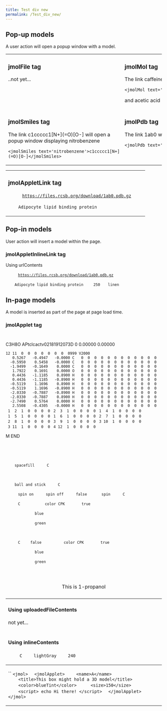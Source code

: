 ```yaml
---
title: Test div new
permalink: /Test_div_new/
---
```


Pop-up models
-------------

A user action will open a popup window with a model.

<table style="width:100%;">
<tr>
<td style="vertical-align:top;">

### jmolFile tag

..not yet...

</td>
<td style="vertical-align:top;">

### jmolMol tag

The link <jmolMol text='in your coffee'>caffeine</jmolMol> will open a
popup window displaying caffeine

`<jmolMol text='something in your coffee'>caffeine</jmolMol>`

and <jmolMol text='something in vinegar'>acetic acid</jmolMol>

</td>
</tr>
<tr>
<td style="vertical-align:top;">

### jmolSmiles tag

The link
<jmolSmiles text='nitrobenzene'>c1ccccc1\[N+\](=O)\[O-\]</jmolSmiles>
will open a popup window displaying nitrobenzene

`<jmolSmiles text='nitrobenzene'>c1ccccc1[N+](=O)[O-]</jmolSmiles>`

</td>
<td style="vertical-align:top;">

### jmolPdb tag

The link <jmolPdb text='adipocyte lipid binding protein'>1ab0</jmolPdb>
will open a popup window displaying 1ab0.pdb

`<jmolPdb text='adipocyte lipid binding protein'>1ab0</jmolPdb>`

</td>
</tr>
</table>
<table style="width:100%;">
<tr>
<td style="vertical-align:top;">

### jmolAppletLink tag

<jmol>

` `<jmolAppletLink>
`   `<urlContents>` `[`https://files.rcsb.org/download/1ab0.pdb.gz`](https://files.rcsb.org/download/1ab0.pdb.gz)` `</urlContents>
`   `

<title>

1AB0.pdb Murine adipocyte lipid binding protein at pH 4.5

</title>

`   `<text>` Adipocyte lipid binding protein `</text>
` `</jmolAppletLink>

</jmol>

</td>
</tr>
</table>

Pop-in models
-------------

User action will insert a model within the page.

### jmolAppletInlineLink tag

Using urlContents <jmol>

` `<jmolAppletInlineLink>
`   `<urlContents>` `[`https://files.rcsb.org/download/1ab0.pdb.gz`](https://files.rcsb.org/download/1ab0.pdb.gz)` `</urlContents>
`   `

<title>

1AB0.pdb Murine adipocyte lipid binding protein at pH 4.5

</title>

`   `<text>` Adipocyte lipid binding protein `</text>
`   `<size>`250`</size>
`   `<color>`linen`</color>
` `</jmolAppletInlineLink>

</jmol>

In-page models
--------------

A model is inserted as part of the page at page load time.

### jmolApplet tag

<table style="width:100%;">
<tr>
<td style="vertical-align:top;">

#### Using uploadedFileContents

not yet...

</td>
</tr>
<tr>
<td style="vertical-align:top;">

#### Using inlineContents

<jmol>

` `<jmolApplet>
`   `<name>`C`</name>` `
`   `<color>`lightGray`</color>` `
`   `<size>`240`</size>` `
`   `

<caption>

This is 1-propanol

</caption>

`   `<inlineContents>` `

C3H8O APtclcactv02181912073D 0 0.00000 0.00000

`12 11  0  0  0  0  0  0  0  0999 V2000`
`   0.5267   -0.4947   -0.0000 C   0  0  0  0  0  0  0  0  0  0  0  0`
`  -0.5950    0.5458   -0.0000 C   0  0  0  0  0  0  0  0  0  0  0  0`
`  -1.9499   -0.1649    0.0000 C   0  0  0  0  0  0  0  0  0  0  0  0`
`   1.7922    0.1691    0.0000 O   0  0  0  0  0  0  0  0  0  0  0  0`
`   0.4436   -1.1185    0.8900 H   0  0  0  0  0  0  0  0  0  0  0  0`
`   0.4436   -1.1185   -0.8900 H   0  0  0  0  0  0  0  0  0  0  0  0`
`  -0.5119    1.1696    0.8900 H   0  0  0  0  0  0  0  0  0  0  0  0`
`  -0.5119    1.1696   -0.8900 H   0  0  0  0  0  0  0  0  0  0  0  0`
`  -2.0330   -0.7887   -0.8900 H   0  0  0  0  0  0  0  0  0  0  0  0`
`  -2.0330   -0.7887    0.8900 H   0  0  0  0  0  0  0  0  0  0  0  0`
`  -2.7490    0.5764    0.0000 H   0  0  0  0  0  0  0  0  0  0  0  0`
`   2.5508   -0.4305   -0.0000 H   0  0  0  0  0  0  0  0  0  0  0  0`
` 1  2  1  0  0  0  0`
` 2  3  1  0  0  0  0`
` 1  4  1  0  0  0  0`
` 1  5  1  0  0  0  0`
` 1  6  1  0  0  0  0`
` 2  7  1  0  0  0  0`
` 2  8  1  0  0  0  0`
` 3  9  1  0  0  0  0`
` 3 10  1  0  0  0  0`
` 3 11  1  0  0  0  0`
` 4 12  1  0  0  0  0`

M END

`   `</inlineContents>
` `</jmolApplet>

` `<jmolButton>
`   `

<script>

spacefill on

</script>

`   `<text>` spacefill `</text>
`   `<target>` C `</target>
` `</jmolButton>

` `<jmolLink>
`   `

<script>

spacefill 23%

</script>

`   `<text>` ball and stick `</text>
`   `<target>` C `</target>
` `</jmolLink>

` `<jmolCheckbox>
`   `<scriptWhenChecked>` spin on `</scriptWhenChecked>
`   `<scriptWhenUnchecked>` spin off `</scriptWhenUnchecked>
`   `<checked>` false `</checked>` `
`   `<text>` spin `</text>
`   `<target>` C `</target>
` `</jmolCheckbox>

` `<jmolMenu>
`   `<target>` C `</target>
`   `<item>
`     `<text>` color CPK `</text>
`     `<checked>` true `</checked>
`     `

<script>

color cpk

</script>

`   `</item>
`   `<item>
`     `<text>` blue `</text>
`     `

<script>

color dodgerBlue

</script>

`   `</item>
`   `<item>
`     `<text>` green `</text>
`     `

<script>

color green

</script>

`   `</item>
` `</jmolMenu>

` `<jmolRadioGroup>
`   `<target>` C `</target>
`   `<vertical>`false`</vertical>
`   `<item>
`     `<text>` color CPK `</text>
`     `<checked>` true `</checked>
`     `

<script>

color cpk

</script>

`   `</item>
`   `<item>
`     `<text>` blue `</text>
`     `

<script>

color dodgerBlue

</script>

`   `</item>
`   `<item>
`     `<text>` green `</text>
`     `

<script>

color green

</script>

`   `</item>
` `</jmolRadioGroup>

</jmol>

</td>
<td style="vertical-align:top;">

``
`<jmol>`
`  <jmolApplet>`
`    <name>A</name> `
`    <title>This box might hold a 3D model</title> `
`    <color>blueTint</color> `
`    <size>150</size> `
`    <script> echo Hi there! </script>`
`  </jmolApplet>`
`</jmol>`

</td>
</tr>
</table>